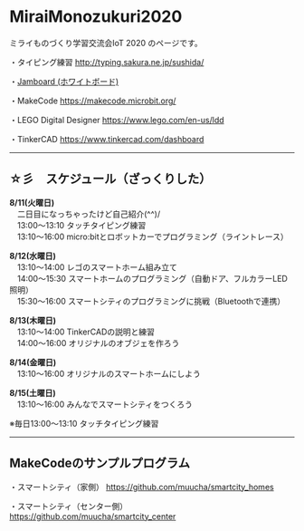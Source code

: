 # MiraiMonozukuri2020
ミライものづくり学習交流会IoT 2020 のページです。

・タイピング練習
http://typing.sakura.ne.jp/sushida/

・[Jamboard (ホワイトボード)](https://jamboard.google.com/d/1jyDcFfQWpC7PTt6zrAg4JtMCOpiCWvaiwmTHu4tJ-ls/edit?usp=sharing)

・MakeCode
https://makecode.microbit.org/

・LEGO Digital Designer
https://www.lego.com/en-us/ldd

・TinkerCAD
https://www.tinkercad.com/dashboard

---
## ☆彡　スケジュール（ざっくりした）

**8/11(火曜日)**  
　二日目になっちゃったけど自己紹介(^^)/  
　13:00～13:10 タッチタイピング練習  
　13:10～16:00 micro:bitとロボットカーでプログラミング（ライントレース）  

**8/12(水曜日)**  
　13:10～14:00 レゴのスマートホーム組み立て  
　14:00～15:30 スマートホームのプログラミング（自動ドア、フルカラーLED照明）  
　15:30～16:00 スマートシティのプログラミングに挑戦（Bluetoothで連携）  

**8/13(木曜日)**  
　13:10～14:00 TinkerCADの説明と練習  
　14:00～16:00 オリジナルのオブジェを作ろう  

**8/14(金曜日)**  
　13:10～16:00 オリジナルのスマートホームにしよう  

**8/15(土曜日)**  
　13:10～16:00 みんなでスマートシティをつくろう  

※毎日13:00～13:10 タッチタイピング練習

---
## MakeCodeのサンプルプログラム

・スマートシティ（家側）
https://github.com/muucha/smartcity_homes

・スマートシティ（センター側）
https://github.com/muucha/smartcity_center
